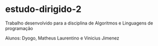 # estudo-dirigido-2

Trabalho desenvolvido para a disciplina de Algoritmos e Linguagens de programação

Alunos: Dyogo, Matheus Laurentino e Vinicius Jimenez
